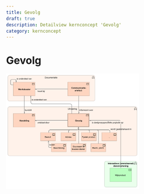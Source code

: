 ```yaml
---
title: Gevolg
draft: true
description: Detailview kernconcept 'Gevolg' 
category: kernconcept
---
```


# Gevolg

<img src="./img/detailview_gevolg.svg" alt="Een detailview in Archimate voor het kernconcept 'Gevolg'" title="Een detailview voor het kernconcept 'Gevolg'" style="width: 72%;">